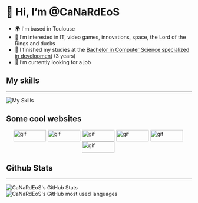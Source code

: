 # 👋 Hi, I’m @CaNaRdEoS
- 🌍 I'm based in Toulouse
- 👀 I’m interested in IT, video games, innovations, space, the Lord of the Rings and ducks
- 🚀 I finished my studies at the [Bachelor in Computer Science specialized in development](https://iut.univ-tlse3.fr/bachelor-specialite-informatique) (3 years)
- 🌱 I’m currently looking for a job

## My skills
---

![My Skills](https://skillicons.dev/icons?i=html,css,c,cpp,py,java,bash,linux,git,sql)

## Some cool websites
<div style="display: flex; flex-wrap: wrap; justify-content: center;">
    <!-- Hamza Site perso -->
    <a href="https://n3m0.fr" target="_blank" style="margin-right:5px">
        <img src="https://n3m0.fr/nemo-button.gif" title="gif" alt="gif" width=88 height=31>
    </a>
    <!-- Annabelle Github -->
    <a href="https://github.com/Eiior" target="_blank" style="margin-right:5px">
        <img src="https://imgur.com/KyfTTtZ.gif" title="gif" alt="gif" width=88 height=31>
    </a>
    <!-- Dorian Github -->
    <a href="https://github.com/mrmoi31/" target="_blank" style="margin-right:5px">
        <img src="https://imgur.com/tzeRvpD.gif" title="gif" alt="gif" width=88 height=31>
    </a>
    <!-- Liam Github -->
    <a href="https://github.com/CaNaRdEoS/" target="_blank" style="margin-right:5px">
        <img src="https://imgur.com/b6v5kle.gif" title="gif" alt="gif" width=88 height=31>
    </a>
    <!-- Raphael Site perso -->
    <a href="https://fruitpassion.fr" target="_blank" style="margin-right:5px">
        <img src="https://imgur.com/HFbc2iB.gif" alt="gif" width=88 height=31>
    </a>
    <!-- Raphael Github -->
    <a href="https://github.com/FruitPassion" target="_blank" style="margin-right:5px">
        <img src="https://imgur.com/CySPgsa.gif" alt="gif" width=88 height=31>
    </a>
</div>

## Github Stats
---

  <img src="https://github-readme-stats.vercel.app/api?username=CaNaRdEoS&theme=great-gatsby&show_icons=true" alt="CaNaRdEoS's GitHub Stats" />
  <br>
  <img src="https://github-readme-stats.vercel.app/api/top-langs/?username=CaNaRdEoS&theme=great-gatsby&langs_count=5" alt="CaNaRdEoS's GitHub most used languages"/>
